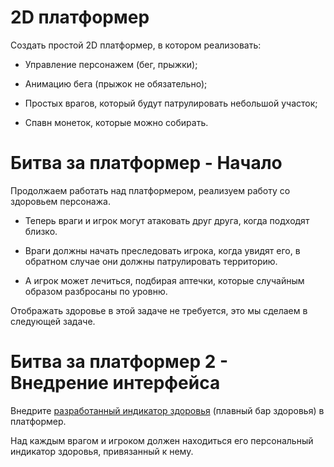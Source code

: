 # 2D платформер

Создать простой 2D платформер, в котором реализовать:

- Управление персонажем (бег, прыжки);

- Анимацию бега (прыжок не обязательно);

- Простых врагов, который будут патрулировать небольшой участок;

- Спавн монеток, которые можно собирать.

# Битва за платформер - Начало

Продолжаем работать над платформером, реализуем работу со здоровьем персонажа.

- Теперь враги и игрок могут атаковать друг друга, когда подходят близко. 

- Враги должны начать преследовать игрока, когда увидят его, в обратном случае они должны патрулировать территорию. 

- А игрок может лечиться, подбирая аптечки, которые случайным образом разбросаны по уровню.

Отображать здоровье в этой задаче не требуется, это мы сделаем в следующей задаче.

# Битва за платформер 2 - Внедрение интерфейса

Внедрите [разработанный индикатор здоровья](https://github.com/face-the-dark/IJuniorHealthIndicator) (плавный бар здоровья) в платформер. 

Над каждым врагом и игроком должен находиться его персональный индикатор здоровья, привязанный к нему.